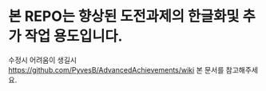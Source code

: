# 본 REPO는 향상된 도전과제의 한글화및 추가 작업 용도입니다.

수정시 어려움이 생길시
https://github.com/PyvesB/AdvancedAchievements/wiki
본 문서를 참고해주세요.

